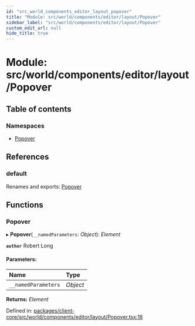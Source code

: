 ```yaml
---
id: "src_world_components_editor_layout_popover"
title: "Module: src/world/components/editor/layout/Popover"
sidebar_label: "src/world/components/editor/layout/Popover"
custom_edit_url: null
hide_title: true
---
```


# Module: src/world/components/editor/layout/Popover

## Table of contents

### Namespaces

- [Popover](src_world_components_editor_layout_popover.popover.md)

## References

### default

Renames and exports: [Popover](src_world_components_editor_layout_popover.md#popover)

## Functions

### Popover

▸ **Popover**(`__namedParameters`: *Object*): *Element*

**`author`** Robert Long

#### Parameters:

| Name | Type |
| :------ | :------ |
| `__namedParameters` | *Object* |

**Returns:** *Element*

Defined in: [packages/client-core/src/world/components/editor/layout/Popover.tsx:18](https://github.com/xr3ngine/xr3ngine/blob/2d83606b6/packages/client-core/src/world/components/editor/layout/Popover.tsx#L18)
